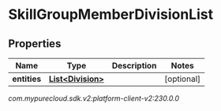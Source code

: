 # SkillGroupMemberDivisionList


## Properties

| Name | Type | Description | Notes |
| ------------ | ------------- | ------------- | ------------- |
| **entities** | [**List&lt;Division&gt;**](Division) |  |  [optional] |




_com.mypurecloud.sdk.v2:platform-client-v2:230.0.0_
